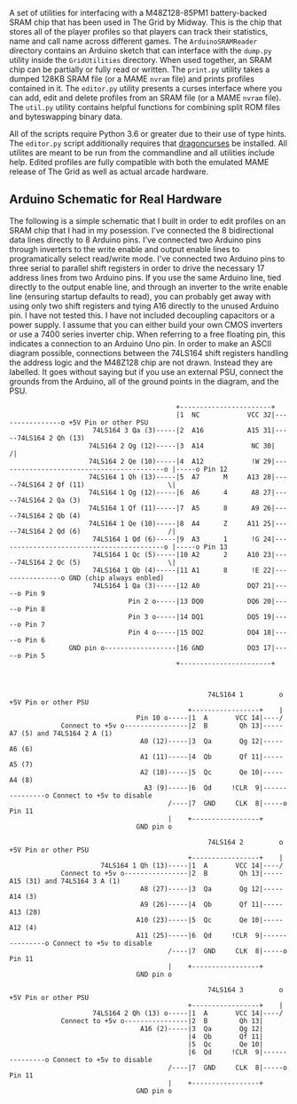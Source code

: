 A set of utilities for interfacing with a M48Z128-85PM1 battery-backed SRAM chip that has been used in The Grid by Midway. This is the chip that stores all of the player profiles so that players can track their statistics, name and call name across different games. The ``ArduinoSRAMReader`` directory contains an Arduino sketch that can interface with the ``dump.py`` utility inside the ``GridUtilities`` directory. When used together, an SRAM chip can be partially or fully read or written. The ``print.py`` utility takes a dumped 128KB SRAM file (or a MAME ``nvram`` file) and prints profiles contained in it. The ``editor.py`` utility presents a curses interface where you can add, edit and delete profiles from an SRAM file (or a MAME ``nvram`` file). The ``util.py`` utility contains helpful functions for combining split ROM files and byteswapping binary data.

All of the scripts require Python 3.6 or greater due to their use of type hints. The ``editor.py`` script additionally requires that [dragoncurses](https://github.com/DragonMinded/dragoncurses) be installed. All utilites are meant to be run from the commandline and all utilities include help. Edited profiles are fully compatible with both the emulated MAME release of The Grid as well as actual arcade hardware.

## Arduino Schematic for Real Hardware

The following is a simple schematic that I built in order to edit profiles on an SRAM chip that I had in my posession. I've connected the 8 bidirectional data lines directly to 8 Arduino pins. I've connected two Arduino pins through inverters to the write enable and output enable lines to programatically select read/write mode. I've connected two Arduino pins to three serial to parallel shift registers in order to drive the necessary 17 address lines from two Arduino pins. If you use the same Arduino line, tied directly to the output enable line, and through an inverter to the write enable line (ensuring startup defaults to read), you can probably get away with using only two shift registers and tying A16 directly to the unused Arduino pin. I have not tested this. I have not included decoupling capacitors or a power supply. I assume that you can either build your own CMOS inverters or use a 7400 series inverter chip. When referring to a free floating pin, this indicates a connection to an Arduino Uno pin. In order to make an ASCII diagram possible, connections between the 74LS164 shift registers handling the address logic and the M48Z128 chip are not drawn. Instead they are labelled. It goes without saying but if you use an external PSU, connect the grounds from the Arduino, all of the ground points in the diagram, and the PSU.


                                              +-----------------------+
                                              |1  NC            VCC 32|----------------o +5V Pin or other PSU
                         74LS164 3 Qa (3)-----|2  A16           A15 31|-----74LS164 2 Qh (13)
                        74LS164 2 Qg (12)-----|3  A14            NC 30|                                           /|
                        74LS164 2 Qe (10)-----|4  A12            !W 29|------------------------------------------o |-----o Pin 12
                        74LS164 1 Qh (13)-----|5  A7      M     A13 28|-----74LS164 2 Qf (11)                     \|
                        74LS164 1 Qg (12)-----|6  A6      4      A8 27|-----74LS164 2 Qa (3)
                        74LS164 1 Qf (11)-----|7  A5      8      A9 26|-----74LS164 2 Qb (4)
                        74LS164 1 Qe (10)-----|8  A4      Z     A11 25|-----74LS164 2 Qd (6)                      /|
                         74LS164 1 Qd (6)-----|9  A3      1      !G 24|------------------------------------------o |-----o Pin 13
                         74LS164 1 Qc (5)-----|10 A2      2     A10 23|-----74LS164 2 Qc (5)                      \|
                         74LS164 1 Qb (4)-----|11 A1      8      !E 22|----------------o GND (chip always enbled)
                         74LS164 1 Qa (3)-----|12 A0            DQ7 21|-----o Pin 9
                                  Pin 2 o-----|13 DQ0           DQ6 20|-----o Pin 8
                                  Pin 3 o-----|14 DQ1           DQ5 19|-----o Pin 7
                                  Pin 4 o-----|15 DQ2           DQ4 18|-----o Pin 6
                   GND pin o------------------|16 GND           DQ3 17|-----o Pin 5
                                              +-----------------------+



                                                      74LS164 1         o +5V Pin or other PSU
                                                 +-----------------+    |
                                    Pin 10 o-----|1  A       VCC 14|----/
                 Connect to +5v o----------------|2  B        Qh 13|-----A7 (5) and 74LS164 2 A (1)
                                     A0 (12)-----|3  Qa       Qg 12|-----A6 (6)
                                     A1 (11)-----|4  Qb       Qf 11|-----A5 (7)
                                     A2 (10)-----|5  Qc       Qe 10|-----A4 (8)
                                      A3 (9)-----|6  Qd     !CLR  9|---------------o Connect to +5v to disable
                                            /----|7  GND     CLK  8|-----o Pin 11
                                            |    +-----------------+
                                    GND pin o

                                                      74LS164 2         o +5V Pin or other PSU
                                                 +-----------------+    |
                           74LS164 1 Qh (13)-----|1  A       VCC 14|----/
                 Connect to +5v o----------------|2  B        Qh 13|-----A15 (31) and 74LS164 3 A (1)
                                     A8 (27)-----|3  Qa       Qg 12|-----A14 (3)
                                     A9 (26)-----|4  Qb       Qf 11|-----A13 (28)
                                    A10 (23)-----|5  Qc       Qe 10|-----A12 (4)
                                    A11 (25)-----|6  Qd     !CLR  9|---------------o Connect to +5v to disable
                                            /----|7  GND     CLK  8|-----o Pin 11
                                            |    +-----------------+
                                    GND pin o

                                                      74LS164 3         o +5V Pin or other PSU
                                                 +-----------------+    |
                         74LS164 2 Qh (13) o-----|1  A       VCC 14|----/
                 Connect to +5v o----------------|2  B        Qh 13|
                                     A16 (2)-----|3  Qa       Qg 12|
                                                 |4  Qb       Qf 11|
                                                 |5  Qc       Qe 10|
                                                 |6  Qd     !CLR  9|---------------o Connect to +5v to disable
                                            /----|7  GND     CLK  8|-----o Pin 11
                                            |    +-----------------+
                                    GND pin o
